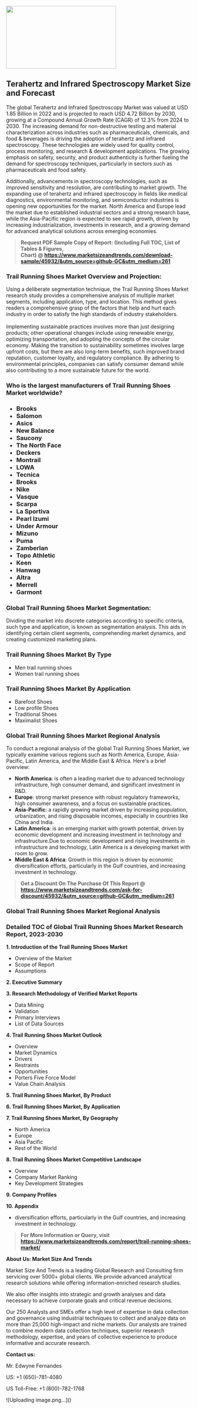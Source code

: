 <p><img class="alignnone size-medium wp-image-20088" src="https://ffe5etoiles.com/wp-content/uploads/2024/12/MST1-300x171.png" alt="" width="300" height="171" /></p><h2>Terahertz and Infrared Spectroscopy Market Size and Forecast</h2><p>The global Terahertz and Infrared Spectroscopy Market was valued at USD 1.85 Billion in 2022 and is projected to reach USD 4.72 Billion by 2030, growing at a Compound Annual Growth Rate (CAGR) of 12.3% from 2024 to 2030. The increasing demand for non-destructive testing and material characterization across industries such as pharmaceuticals, chemicals, and food & beverages is driving the adoption of terahertz and infrared spectroscopy. These technologies are widely used for quality control, process monitoring, and research & development applications. The growing emphasis on safety, security, and product authenticity is further fueling the demand for spectroscopy techniques, particularly in sectors such as pharmaceuticals and food safety.</p><p>Additionally, advancements in spectroscopy technologies, such as improved sensitivity and resolution, are contributing to market growth. The expanding use of terahertz and infrared spectroscopy in fields like medical diagnostics, environmental monitoring, and semiconductor industries is opening new opportunities for the market. North America and Europe lead the market due to established industrial sectors and a strong research base, while the Asia-Pacific region is expected to see rapid growth, driven by increasing industrialization, investments in research, and a growing demand for advanced analytical solutions across emerging economies.</p></p><blockquote id="" class=""><strong>Request PDF Sample Copy of Report: (Including Full TOC, List of Tables &amp; Figures, Chart)&nbsp;@&nbsp;<strong><a href="https://www.marketsizeandtrends.com/download-sample/45932/&utm_source=github-GC&utm_medium=261" target="_blank">https://www.marketsizeandtrends.com/download-sample/45932/&utm_source=github-GC&utm_medium=261</a></strong></strong></blockquote><h3 id="" class="">Trail Running Shoes Market&nbsp;Overview and Projection:</h3><p id="" class="">Using a deliberate segmentation technique, the Trail Running Shoes Market research study provides a comprehensive analysis of multiple market segments, including application, type, and location. This method gives readers a comprehensive grasp of the factors that help and hurt each industry in order to satisfy the high standards of industry stakeholders. <br /> <br />Implementing sustainable practices involves more than just designing products; other operational changes include using renewable energy, optimizing transportation, and adopting the concepts of the circular economy. Making the transition to sustainability sometimes involves large upfront costs, but there are also long-term benefits, such improved brand reputation, customer loyalty, and regulatory compliance. By adhering to environmental principles, companies can satisfy consumer demand while also contributing to a more sustainable future for the world.</p><h3 id="" class="">Who is the largest manufacturers of&nbsp;Trail Running Shoes Market worldwide?</h3><h3 class=""><p><ul><li>Brooks </li><li> Salomon </li><li> Asics </li><li> New Balance </li><li> Saucony </li><li> The North Face </li><li> Deckers </li><li> Montrail </li><li> LOWA </li><li> Tecnica </li><li> Brooks </li><li> Nike </li><li> Vasque </li><li> Scarpa </li><li> La Sportiva </li><li> Pearl Izumi </li><li> Under Armour </li><li> Mizuno </li><li> Puma </li><li> Zamberlan </li><li> Topo Athletic </li><li> Keen </li><li> Hanwag </li><li> Altra </li><li> Merrell </li><li> Garmont</li></ul></p></h3><h3 id="" class="">Global&nbsp;Trail Running Shoes Market Segmentation:</h3><p id="" class="">Dividing the market into discrete categories according to specific criteria, such type and application, is known as segmentation analysis. This aids in identifying certain client segments, comprehending market dynamics, and creating customized marketing plans.</p><h3 id="" class="">Trail Running Shoes Market&nbsp;By Type</h3><p><p><ul><li>Men trail running shoes </li><li> Women trail running shoes</p></li></ul></p></p><h3 id="" class="">Trail Running Shoes Market&nbsp;By Application</h3><p class=""><p><ul><li>Barefoot Shoes </li><li> Low profile Shoes </li><li> Traditional Shoes </li><li> Maximalist Shoes</li></ul></p></p><h3 id="" class="">Global Trail Running Shoes Market Regional Analysis</h3><p id="" class="">To conduct a regional analysis of the global Trail Running Shoes Market, we typically examine various regions such as North America, Europe, Asia-Pacific, Latin America, and the Middle East &amp; Africa. Here's a brief overview:</p><ul><li><strong>North America</strong>: is often a leading market due to advanced technology infrastructure, high consumer demand, and significant investment in R&amp;D.</li><li><strong>Europe</strong>: strong market presence with robust regulatory frameworks, high consumer awareness, and a focus on sustainable practices.</li><li><strong>Asia-Pacific</strong>: a rapidly growing market driven by increasing population, urbanization, and rising disposable incomes, especially in countries like China and India.</li><li><strong>Latin America</strong>: is an emerging market with growth potential, driven by economic development and increasing investment in technology and infrastructure.Due to economic development and rising investments in infrastructure and technology, Latin America is a developing market with room to grow.</li><li><strong>Middle East &amp; Africa</strong>: Growth in this region is driven by economic diversification efforts, particularly in the Gulf countries, and increasing investment in technology.</li></ul><blockquote id="" class=""><strong>Get a Discount On The Purchase Of This Report @ <strong><a href="https://www.marketsizeandtrends.com/ask-for-discount/45932/&utm_source=github-GC&utm_medium=261" target="_blank">https://www.marketsizeandtrends.com/ask-for-discount/45932/&utm_source=github-GC&utm_medium=261</a></strong></strong></blockquote><h3 id="" class="">Global Trail Running Shoes Market Regional Analysis</h3><h3 id="" class="">Detailed TOC of Global Trail Running Shoes Market Research Report, 2023-2030</h3><p id="" class=""><strong>1. Introduction of the Trail Running Shoes Market</strong></p><ul><li>Overview of the Market</li><li>Scope of Report</li><li>Assumptions</li></ul><p id="" class=""><strong>2. Executive Summary</strong></p><p id="" class=""><strong>3. Research Methodology of Verified Market Reports</strong></p><ul><li>Data Mining</li><li>Validation</li><li>Primary Interviews</li><li>List of Data Sources</li></ul><p id="" class=""><strong>4. Trail Running Shoes Market Outlook</strong></p><ul><li>Overview</li><li>Market Dynamics</li><li>Drivers</li><li>Restraints</li><li>Opportunities</li><li>Porters Five Force Model</li><li>Value Chain Analysis</li></ul><p id="" class=""><strong>5. Trail Running Shoes Market, By Product</strong></p><p id="" class=""><strong>6. Trail Running Shoes Market, By Application</strong></p><p id="" class=""><strong>7. Trail Running Shoes Market, By Geography</strong></p><ul><li>North America</li><li>Europe</li><li>Asia Pacific</li><li>Rest of the World</li></ul><p id="" class=""><strong>8. Trail Running Shoes Market Competitive Landscape</strong></p><ul><li>Overview</li><li>Company Market Ranking</li><li>Key Development Strategies</li></ul><p id="" class=""><strong>9. Company Profiles</strong></p><p id="" class=""><strong>10. Appendix</strong></p><ul><li>diversification efforts, particularly in the Gulf countries, and increasing investment in technology.</li></ul><blockquote id="" class=""><strong>For More Information or Query, visit <strong><strong><a href="https://www.marketsizeandtrends.com/report/trail-running-shoes-market/" target="_blank">https://www.marketsizeandtrends.com/report/trail-running-shoes-market/</a></strong></strong></strong></blockquote><p id="" class=""><strong>About Us: Market Size And Trends</strong></p><p id="" class="">Market Size And Trends is a leading Global Research and Consulting firm servicing over 5000+ global clients. We provide advanced analytical research solutions while offering information-enriched research studies.</p><p id="" class="">We also offer insights into strategic and growth analyses and data necessary to achieve corporate goals and critical revenue decisions.</p><p id="" class="">Our 250 Analysts and SMEs offer a high level of expertise in data collection and governance using industrial techniques to collect and analyze data on more than 25,000 high-impact and niche markets. Our analysts are trained to combine modern data collection techniques, superior research methodology, expertise, and years of collective experience to produce informative and accurate research.</p><p id="" class=""><strong>Contact us:</strong></p><p id="" class="">Mr. Edwyne Fernandes</p><p id="" class="">US: +1 (650)-781-4080</p><p id="" class="">US Toll-Free: +1 (800)-782-1768</p>
![Uploading image.png…]()
